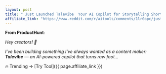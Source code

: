 ```yaml
---
layout: post
title: " Just Launched Talevibe  Your AI Copilot for Storytelling Shorts Free Beta "
affiliate_link: "https://www.reddit.com/r/aitools/comments/1lr0apc/just_launched_talevibe_your_ai_copilot_for/?ref=autoverse&utm_source=autoverse"
---
```


**From ProductHunt**:  
*<!-- SC_OFF --><div class='md'><p>Hey creators! 👋</p> <p>I’ve been building something I’ve always wanted as a content maker:<br /> <strong>Talevibe</strong> — an AI-powered copilot that turns raw foot...*

🔥 Trending → [Try Tool]({{ page.affiliate_link }})  

